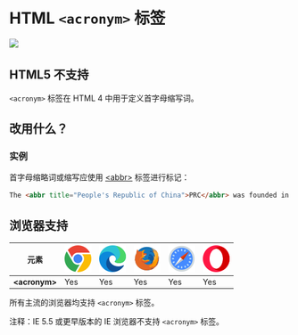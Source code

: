 HTML `<acronym>` 标签
===

[![](https://shields.io/badge/HTML5-已废弃-yellow?logo=HTML5)](https://caniuse.com/?search=<acronym>)

## HTML5 不支持

`<acronym>` 标签在 HTML 4 中用于定义首字母缩写词。

## 改用什么？

### 实例

首字母缩略词或缩写应使用 [\<abbr>](../tags/abbr.md) 标签进行标记：

```html idoc:preview
The <abbr title="People's Republic of China">PRC</abbr> was founded in 1949.
```

## 浏览器支持

| 元素 | ![chrome][1] | ![edge][2] | ![firefox][3] | ![safari][4] | ![opera][5] |
| ---- | ---- | ---- | ---- | ---- | ---- |
| __&lt;acronym&gt;__ | Yes | Yes | Yes | Yes | Yes |

所有主流的浏览器均支持 `<acronym>` 标签。

注释：IE 5.5 或更早版本的 IE 浏览器不支持 `<acronym>` 标签。


[1]: ../assets/chrome.svg
[2]: ../assets/edge.svg
[3]: ../assets/firefox.svg
[4]: ../assets/safari.svg
[5]: ../assets/opera.svg